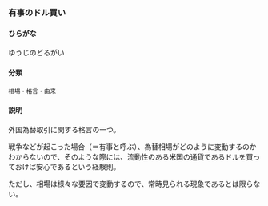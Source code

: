 <div style="display:none;">

## [あ行](securities-terms?id=あ行)
## [か行](securities-terms?id=か行)
## [さ行](securities-terms?id=さ行)
## [た行](securities-terms?id=た行)
## [な行](securities-terms?id=な行)
## [は行](securities-terms?id=は行)
## [ま行](securities-terms?id=ま行)
## [や行](securities-terms?id=や行)

</div>

### 有事のドル買い

#### ひらがな

ゆうじのどるがい

#### 分類

`相場・格言・由来`

#### 説明

外国為替取引に関する格言の一つ。
戦争などが起こった場合（＝有事と呼ぶ）、為替相場がどのように変動するのかわからないので、そのような際には、流動性のある米国の通貨であるドルを買っておけば安心であるという経験則。
ただし、相場は様々な要因で変動するので、常時見られる現象であるとは限らない。 

<div style="display:none;">

## [ら行](securities-terms?id=ら行)
## [わ行](securities-terms?id=わ行)
## [英数字・記号](securities-terms?id=英数字・記号)

</div>

